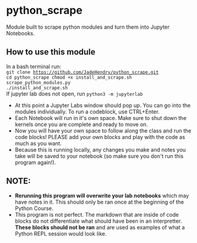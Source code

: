 # python_scrape
Module built to scrape python modules and turn them into Jupyter Notebooks.

## How to use this module
In a bash terminal run:<br>
<code>git clone https://github.com/JadeHendry/python_scrape.git
cd python_scrape
chmod +x install_and_scrape.sh scrape_python_modules.py
./install_and_scrape.sh
</code><br>
If jupyter lab does not open, run `python3 -m jupyterlab`<br>
* At this point a Jupyter Labs window should pop up. You can go into the modules individually. To run a codeblock, use CTRL+Enter.<br>
* Each Notebook will run in it's own space. Make sure to shut down the kernels once you are complete and ready to move on. <br>
* Now you will have your own space to follow along the class and run the code blocks! PLEASE add your own blocks and play with the code as much as you want.<br>
* Because this is running locally, any changes you make and notes you take will be saved to your notebook (so make sure you don't run this program again!).


## NOTE:
* **Rerunning this program will overwrite your lab notebooks** which may have notes in it. This should only be ran once at the beginning of the Python Course.<br>
* This program is not perfect. The markdown that are inside of code blocks do not differentiate what should have been in an interpretter. **These blocks should not be ran** and are used as examples of what a Python REPL session would look like.